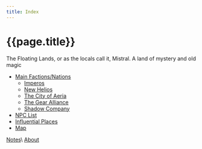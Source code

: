 ```yaml
---
title: Index
---
```


# {{page.title}}

The Floating Lands, or as the locals call it, Mistral. A land of mystery and old magic

- [Main Factions/Nations](Factions/Summary)
  - [Imperos](Factions/Imperos/Summary)
  - [New Helios](Factions/New_Helios/Summary)
  - [The City of Aeria](Factions/The_City_of_Aeria/Summary)
  - [The Gear Alliance](Factions/The_Gear_Alliance/Summary)
  - [Shadow Company](Factions/Shadow_Company/Summary)
- [NPC List](NPCs/index)
- [Influential Places]()
- [Map]()

[Notes](notes)\\
[About](about)
